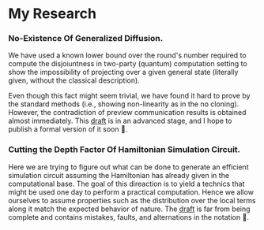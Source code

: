 # My Research

### No-Existence Of Generalized Diffusion.
We have used a known lower bound over the round's number required to compute the disjoiuntness in two-party (quantum) computation setting
to show the impossibility of projecting over a given general state (literally given, without the classical description).

Even though this fact might seem 
trivial, we have found it hard to prove by the standard methods (i.e., showing non-linearity as in the no cloning). 
However, the contradiction of preview communication results is obtained almost immediately. This [draft](https://github.com/dudupo/Academic/blob/master/projects/pdfs/lowerbound.pdf) is in an advanced stage, and I hope to 
publish a formal version of it soon :information_desk_person:. 

### Cutting the Depth Factor Of Hamiltonian Simulation Circuit. 
Here we are trying to figure out what can be done to generate an efficient simulation circuit assuming the Hamiltonian has already 
given in the computational base. The goal of this direaction is to yield a technics that might be used one day to perform a practical computation.
Hence we allow ourselves to assume properties such as the distribution over the local terms along it match the expected behavior of nature. 
The [draft](https://github.com/dudupo/Academic/blob/master/projects/pdfs/Classiq.pdf) is
far from being complete and contains mistakes, faults, and alternations in the notation :see_no_evil:.    

